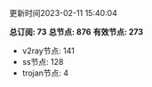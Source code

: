 更新时间2023-02-11 15:40:04

**总订阅: 73**
**总节点: 876**
**有效节点: 273**
- v2ray节点: 141
- ss节点: 128
- trojan节点: 4
